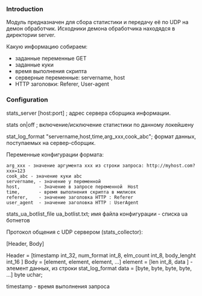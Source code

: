 ### Introduction

Модуль предназначен для сбора статистики и передачу её по UDP на демон обработчик. Исходники демона обработчика находядся в директории server.

Какую информацию собираем: 
- заданные переменные GET
- заданные куки
- время выполнения скрипта
- серверные переменные: servername, host 
- HTTP заголовки: Referer, User-agent


### Configuration


stats_server [host:port] ; 		адрес сервера сборщика информации.

stats on|off ;		 включение/исключение статистики по данному локейшену

stat_log_format  "servername,host,time,arg_xxx,cook_abc";  формат данных, поступаемых на сервер-сборщик.

Переменные конфигурации формата:

	arg_xxx - значение аргумента xxx из строки запроса: http://myhost.com?xxx=123 
	cook_abc - значение куки abc
	servername, - значение y переменной
	host,		- Значение в запросе переменной  Host
	time,		- время выполнения скрипта в милисек
	referer,	- значение заголовка HTTP : Referer
	user_agent	- значение заголовка HTTP : UserAgent


stats_ua_botlist_file ua_botlist.txt; имя файла конфигурации - списка ua ботнетов





Протокол общения с UDP сервером (stats_collector):

[Header, Body]

Header = [timestamp int_32, num_format int_8, elm_count int_8, body_lenght int_16  ]
Body = [element, element, element, ...]
element = [len int_8, data ]		- элемент данных, из строки stat_log_format 
data = [byte, byte, byte, byte, ...] 
byte uchar;

timestamp - время выполнения запроса
